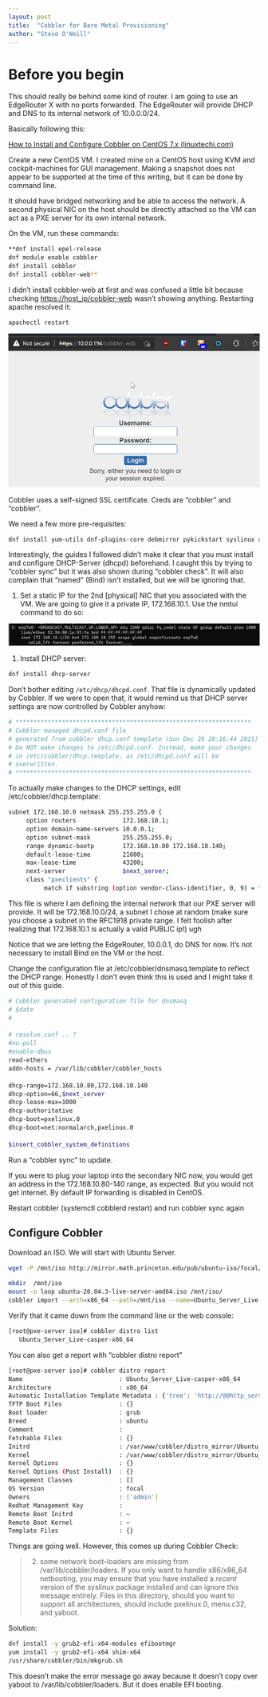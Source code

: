 ```yaml
---
layout: post
title:  "Cobbler for Bare Metal Provisioning"
author: "Steve O'Neill"
---
```

# Before you begin

This should really be behind some kind of router. I am going to use an EdgeRouter X with no ports forwarded. The EdgeRouter will provide DHCP and DNS to its internal network of 10.0.0.0/24.

Basically following this:

[How to Install and Configure Cobbler on CentOS 7.x (linuxtechi.com)](https://www.linuxtechi.com/install-and-configure-cobbler-on-centos-7/)

Create a new CentOS VM. I created mine on a CentOS host using KVM and cockpit-machines for GUI management. Making a snapshot does not appear to be supported at the time of this writing, but it can be done by command line.

It should have bridged networking and be able to access the network. A second physical NIC on the host should be directly attached so the VM can act as a PXE server for its own internal network. 

On the VM, run these commands:

```bash
**dnf install epel-release
dnf module enable cobbler
dnf install cobbler
dnf install cobbler-web**
```

I didn’t install cobbler-web at first and was confused a little bit because checking [https://host_ip/cobbler-web](https://host_ip/cobbler-web) wasn’t showing anything. Restarting apache resolved it:

```jsx
apachectl restart
```

![Untitled](assets/img/cobbler/Untitled.png)

Cobbler uses a self-signed SSL certificate. Creds are “cobbler” and “cobbler”.

We need a few more pre-requisites:

```bash
dnf install yum-utils dnf-plugins-core debmirror pykickstart syslinux xinetd
```

Interestingly, the guides I followed didn’t make it clear that you must install and configure DHCP-Server (dhcpd) beforehand. I caught this by trying to “cobbler sync” but it was also shown during “cobbler check”. It will also complain that “named” (Bind) isn’t installed, but we will be ignoring that.

1. Set a static IP for the 2nd [physical] NIC that you associated with the VM. We are going to give it a private IP, 172.168.10.1. Use the nmtui command to do so:

![Untitled](/assets/img/cobbler/Untitled%201.png)

1. Install DHCP server: 

```bash
dnf install dhcp-server
```

Don’t bother editing `/etc/dhcp/dhcpd.conf`. That file is dynamically updated by Cobbler. If we were to open that, it would remind us that DHCP server settings are now controlled by Cobbler anyhow:

```bash
# ******************************************************************
# Cobbler managed dhcpd.conf file
# generated from cobbler dhcp.conf template (Sun Dec 26 20:16:44 2021)
# Do NOT make changes to /etc/dhcpd.conf. Instead, make your changes
# in /etc/cobbler/dhcp.template, as /etc/dhcpd.conf will be
# overwritten.
# ******************************************************************
```

To actually make changes to the DHCP settings, edit /etc/cobbler/dhcp.template:

```bash
subnet 172.168.10.0 netmask 255.255.255.0 {
     option routers             172.168.10.1;
     option domain-name-servers 10.0.0.1;
     option subnet-mask         255.255.255.0;
     range dynamic-bootp        172.168.10.80 172.168.10.140;
     default-lease-time         21600;
     max-lease-time             43200;
     next-server                $next_server;
     class "pxeclients" {
          match if substring (option vendor-class-identifier, 0, 9) = "PXEClient";
```

This file is where I am defining the internal network that our PXE server will provide. It will be 172.168.10.0/24, a subnet I chose at random (make sure you choose a subnet in the RFC1918 private range. I felt foolish after realizing that 172.168.10.1 is actually a valid PUBLIC ip!) ugh

Notice that we are letting the EdgeRouter, 10.0.0.1, do DNS for now. It’s not necessary to install Bind on the VM or the host. 

Change the configuration file at /etc/cobbler/dnsmasq.template to reflect the DHCP range. Honestly I don’t even think this is used and I might take it out of this guide.

```bash
# Cobbler generated configuration file for dnsmasq
# $date 
#

# resolve.conf .. ?
#no-poll
#enable-dbus
read-ethers
addn-hosts = /var/lib/cobbler/cobbler_hosts

dhcp-range=172.168.10.80,172.168.10.140
dhcp-option=66,$next_server
dhcp-lease-max=1000
dhcp-authoritative
dhcp-boot=pxelinux.0
dhcp-boot=net:normalarch,pxelinux.0

$insert_cobbler_system_definitions
```

Run a “cobbler sync” to update. 

If you were to plug your laptop into the secondary NIC now, you would get an address in the 172.168.10.80-140 range, as expected. But you would not get internet. By default IP forwarding is disabled in CentOS. 

Restart cobbler (systemctl cobblerd restart) and run cobbler sync again

## Configure Cobbler

Download an ISO. We will start with Ubuntu Server.

```bash
wget -P /mnt/iso http://mirror.math.princeton.edu/pub/ubuntu-iso/focal/ubuntu-20.04.3-live-server-amd64.iso
```

```bash
mkdir  /mnt/iso
mount -o loop ubuntu-20.04.3-live-server-amd64.iso /mnt/iso/
cobbler import --arch=x86_64 --path=/mnt/iso --name=Ubuntu_Server_Live
```

Verify that it came down from the command line or the web console:

```bash
[root@pxe-server iso]# cobbler distro list
   Ubuntu_Server_Live-casper-x86_64
```

You can also get a report with “cobbler distro report”

```bash
[root@pxe-server iso]# cobbler distro report
Name                           : Ubuntu_Server_Live-casper-x86_64
Architecture                   : x86_64
Automatic Installation Template Metadata : {'tree': 'http://@@http_server@@/cblr/links/Ubuntu_Server_Live-casper-x86_64'}
TFTP Boot Files                : {}
Boot loader                    : grub
Breed                          : ubuntu
Comment                        :
Fetchable Files                : {}
Initrd                         : /var/www/cobbler/distro_mirror/Ubuntu_Server_Live-x86_64/casper/initrd
Kernel                         : /var/www/cobbler/distro_mirror/Ubuntu_Server_Live-x86_64/casper/vmlinuz
Kernel Options                 : {}
Kernel Options (Post Install)  : {}
Management Classes             : []
OS Version                     : focal
Owners                         : ['admin']
Redhat Management Key          :
Remote Boot Initrd             : ~
Remote Boot Kernel             : ~
Template Files                 : {}
```

Things are going well. However, this comes up during Cobbler Check:

> 2. some network boot-loaders are missing from /var/lib/cobbler/loaders. If you only want to handle x86/x86_64 netbooting, you may ensure that you have installed a *recent* version of the syslinux package installed and can ignore this message entirely. Files in this directory, should you want to support all architectures, should include pxelinux.0, menu.c32, and yaboot.
> 

Solution: 

```bash
dnf install -y grub2-efi-x64-modules efibootmgr
yum install -y grub2-efi-x64 shim-x64
/usr/share/cobbler/bin/mkgrub.sh
```

This doesn’t make the error message go away because it doesn’t copy over yaboot to /var/lib/cobbler/loaders. But it does enable EFI booting.